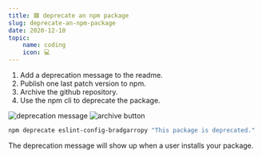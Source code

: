 ```yaml
---
title: 🟥 deprecate an npm package
slug: deprecate-an-npm-package
date: 2020-12-10
topic:
    name: coding
    icon: 💻
---
```


1. Add a deprecation message to the readme.
2. Publish one last patch version to npm.
3. Archive the github repository.
4. Use the npm cli to deprecate the package.

![deprecation message][readme]
![archive button][archive]

```bash
npm deprecate eslint-config-bradgarropy "This package is deprecated."
```

The deprecation message will show up when a user installs your package.

[archive]: /images/archive.png
[readme]: /images/readme.png
